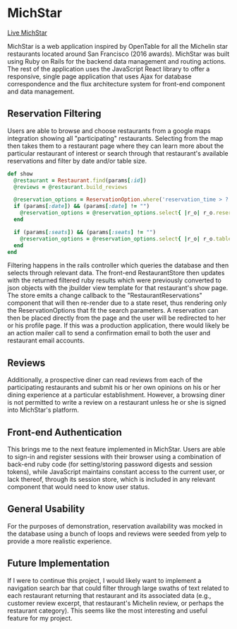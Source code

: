 # MichStar

[Live MichStar](https://michstarapp.herokuapp.com)

MichStar is a web application inspired by OpenTable for all the Michelin star restaurants located around San Francisco (2016 awards). MichStar was built using Ruby on Rails for the backend data management and routing actions. The rest of the application uses the JavaScript React library to offer a responsive, single page application that uses Ajax for database correspondence and the flux architecture system for front-end component and data management.

## Reservation Filtering
Users are able to browse and choose restaurants from a google maps integration showing all "participating" restaurants. Selecting from the map then takes them to a restaurant page where they can learn more about the particular restaurant of interest or search through that restaurant's available reservations and filter by date and/or table size.

```Ruby
def show
  @restaurant = Restaurant.find(params[:id])
  @reviews = @restaurant.build_reviews

  @reservation_options = ReservationOption.where('reservation_time > ? AND reserved = ? AND rest_id = ?', Time.now, false, params[:id]).order("reservation_time ASC").limit(400)
  if (params[:date]) && (params[:date] != "")
    @reservation_options = @reservation_options.select{ |r_o| r_o.reservation_time.to_date.to_s == params[:date] }
  end

  if (params[:seats]) && (params[:seats] != "")
    @reservation_options = @reservation_options.select{ |r_o| r_o.table_size == params[:seats].to_i }
  end
end
```

Filtering happens in the rails controller which queries the database and then selects through relevant data. The front-end RestaurantStore then updates with the returned filtered ruby results which were previously converted to json objects with the jbuilder view template for that restaurant's show page. The store emits a change callback to the "RestaurantReservations" component that will then re-render due to a state reset, thus rendering only the ReservationOptions that fit the search parameters. A reservation can then be placed directly from the page and the user will be redirected to her or his profile page. If this was a production application, there would likely be an action mailer call to send a confirmation email to both the user and restaurant email accounts.

## Reviews
Additionally, a prospective diner can read reviews from each of the participating restaurants and submit his or her own opinions on his or her dining experience at a particular establishment. However, a browsing diner is not permitted to write a review on a restaurant unless he or she is signed into MichStar's platform.

## Front-end Authentication
This brings me to the next feature implemented in MichStar. Users are able to sign-in and register sessions with their browser using a combination of back-end ruby code (for setting/storing password digests and session tokens), while JavaScript maintains constant access to the current user, or lack thereof, through its session store, which is included in any relevant component that would need to know user status.

## General Usability
For the purposes of demonstration, reservation availability was mocked in the database using a bunch of loops and reviews were seeded from yelp to provide a more realistic experience.  

## Future Implementation
If I were to continue this project, I would likely want to implement a navigation search bar that could filter through large swaths of text related to each restaurant returning that restaurant and its associated data (e.g., customer review excerpt, that restaurant's Michelin review, or perhaps the restaurant category). This seems like the most interesting and useful feature for my project.
